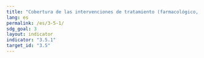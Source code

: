 ```yaml
---
title: "Cobertura de las intervenciones de tratamiento (farmacológico, psicosocial y servicios de rehabilitación y postratamiento) por trastornos de uso indebido de drogas"
lang: es
permalink: /es/3-5-1/
sdg_goal: 3
layout: indicator
indicator: "3.5.1"
target_id: "3.5"
---
```


